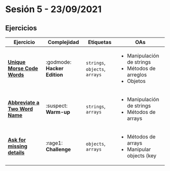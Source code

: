 # Sesión 5 - 23/09/2021

## Ejercicios

| Ejercicio                                                        | Complejidad                    | Etiquetas                    | OAs                                                                               |
| ---------------------------------------------------------------- | ------------------------------ | ---------------------------- | --------------------------------------------------------------------------------- |
| [**Unique Morse Code Words**](../../exercises/morse-code) | :godmode: **Hacker Edition** | `strings`, `objects`, `arrays` | <ul><li> Manipulación de strings</li><li> Métodos de arreglos</li><li> Objetos</li></ul>  |
| [**Abbreviate a Two Word Name**](../../exercises/abbreviation/README.md) | :suspect: **Warm-up** | `strings`, `arrays` | <ul><li> Manipulación de strings</li><li> Métodos de arrays </li></ul>  |
| [**Ask for missing details**](../../exercises/ask-for-missing-details/README.md) | :rage1: **Challenge** | `objects`, `arrays` | <ul><li> Métodos de arrays</li><li> Manipular objects (key | value) </li></ul>  |
